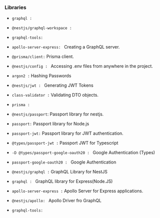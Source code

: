 

### Libraries
- `graphql : `  
- `@nestjs/graphql-workspace : `
- `graphql-tools: `
- `apollo-server-express: ` Creating a GraphQL server.
-  `@prisma/client:` Prisma client.
- `@nestjs/config : ` Accessing .env files from anywhere in the project.
- `argon2 :`  Hashing Passwords
- `@nestjs/jwt : ` Generating JWT Tokens

- `class-validator :` Validating DTO objects.
- `prisma :` 
- `@nestjs/passport`:  Passport library for nestjs.
- `passport:` Passport library for Node.js
- `passport-jwt:` Passport library for JWT authentication.
-  `@types/passport-jwt :` Passport JWT for Typescript
-  `-D @types/passport-google-oauth20 : ` Google Authentication (Types)
-  `passport-google-oauth20 : ` Google Authentication 
-   `@nestjs/graphql :` GraphQL Library for NestJS
-   `graphql : ` GraphQL library for Express(Node.JS)
-   `apollo-server-express :` Apollo Server for  Express applications.

-   `@nestjs/apollo: ` Apollo Driver fro GraphQL

-  `graphql-tools: `


